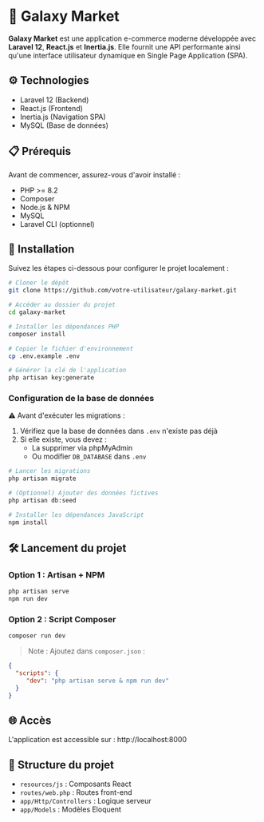 # 🌌 Galaxy Market

**Galaxy Market** est une application e-commerce moderne développée avec **Laravel 12**, **React.js** et **Inertia.js**. Elle fournit une API performante ainsi qu'une interface utilisateur dynamique en Single Page Application (SPA).

## ⚙️ Technologies

- Laravel 12 (Backend)
- React.js (Frontend)
- Inertia.js (Navigation SPA)
- MySQL (Base de données)

## 📋 Prérequis

Avant de commencer, assurez-vous d'avoir installé :

- PHP >= 8.2
- Composer
- Node.js & NPM
- MySQL
- Laravel CLI (optionnel)

## 🚀 Installation

Suivez les étapes ci-dessous pour configurer le projet localement :

```bash
# Cloner le dépôt
git clone https://github.com/votre-utilisateur/galaxy-market.git

# Accéder au dossier du projet
cd galaxy-market

# Installer les dépendances PHP
composer install

# Copier le fichier d'environnement
cp .env.example .env

# Générer la clé de l'application
php artisan key:generate
```

### Configuration de la base de données

⚠️ Avant d'exécuter les migrations :

1. Vérifiez que la base de données dans `.env` n'existe pas déjà
2. Si elle existe, vous devez :
    - La supprimer via phpMyAdmin
    - Ou modifier `DB_DATABASE` dans `.env`

```bash
# Lancer les migrations
php artisan migrate

# (Optionnel) Ajouter des données fictives
php artisan db:seed

# Installer les dépendances JavaScript
npm install
```

## 🛠️ Lancement du projet

### Option 1 : Artisan + NPM
```bash
php artisan serve
npm run dev
```

### Option 2 : Script Composer
```bash
composer run dev
```

> Note : Ajoutez dans `composer.json` :
```json
{
  "scripts": {
     "dev": "php artisan serve & npm run dev"
  }
}
```

## 🌐 Accès

L'application est accessible sur : http://localhost:8000

## 📁 Structure du projet

- `resources/js` : Composants React
- `routes/web.php` : Routes front-end
- `app/Http/Controllers` : Logique serveur
- `app/Models` : Modèles Eloquent
